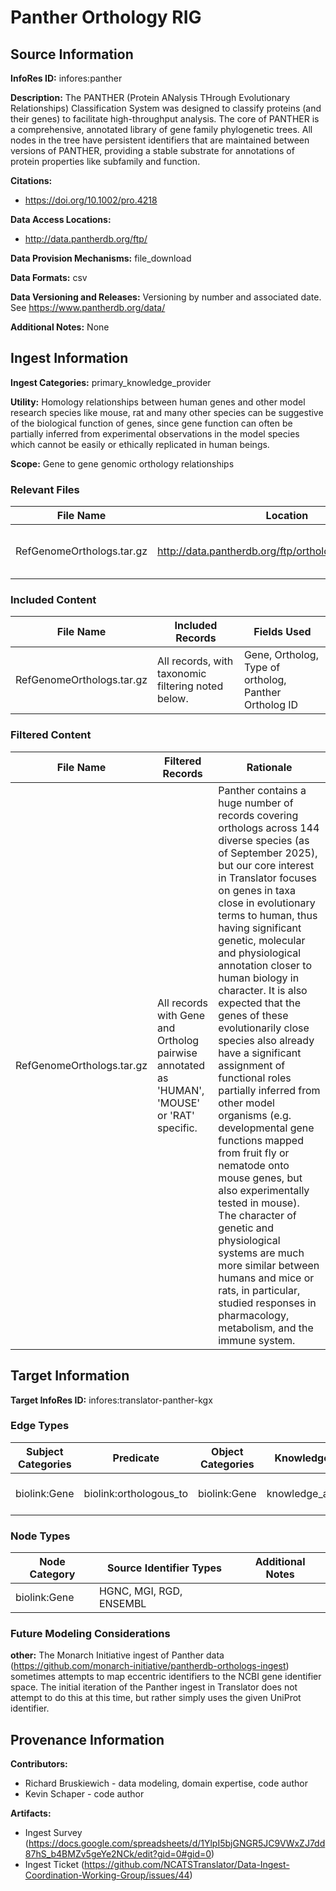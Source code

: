 # Panther Orthology RIG

## Source Information

**InfoRes ID:** infores:panther

**Description:** The PANTHER (Protein ANalysis THrough Evolutionary Relationships) Classification System  was designed to classify proteins (and their genes) to facilitate high-throughput analysis. The core of PANTHER is a comprehensive, annotated library of gene family phylogenetic trees. All nodes in the tree have persistent identifiers that are maintained between versions of PANTHER, providing a stable substrate for annotations of protein properties like subfamily and function.

**Citations:**
- https://doi.org/10.1002/pro.4218

**Data Access Locations:**
- http://data.pantherdb.org/ftp/

**Data Provision Mechanisms:** file_download

**Data Formats:** csv

**Data Versioning and Releases:** Versioning by number and associated date. See https://www.pantherdb.org/data/

**Additional Notes:** None

## Ingest Information

**Ingest Categories:** primary_knowledge_provider

**Utility:** Homology relationships between human genes and other model research species like mouse, rat and many other species can be suggestive of the biological function of genes, since gene function can often be partially inferred from experimental observations in the model species which cannot be easily or ethically replicated in human beings.

**Scope:** Gene to gene genomic orthology relationships

### Relevant Files

| File Name | Location | Description |
| --- | --- | --- |
| RefGenomeOrthologs.tar.gz | http://data.pantherdb.org/ftp/ortholog/current_release/ | Gene to Gene Orthology Relationships |

### Included Content

| File Name | Included Records | Fields Used |
| --- | --- | --- |
| RefGenomeOrthologs.tar.gz | All records, with taxonomic filtering noted below. | Gene, Ortholog, Type of ortholog, Panther Ortholog ID |

### Filtered Content

| File Name | Filtered Records | Rationale |
| --- | --- | --- |
| RefGenomeOrthologs.tar.gz | All records with Gene and Ortholog pairwise annotated as 'HUMAN', 'MOUSE' or 'RAT' specific. | Panther contains a huge number of records covering orthologs across 144 diverse species (as of September 2025), but our core interest in Translator focuses on genes in taxa close in evolutionary terms to human, thus having significant genetic, molecular and physiological  annotation closer to human biology in character. It is also expected that the genes of these evolutionarily close species also already have a significant assignment of functional roles  partially inferred from other model organisms (e.g. developmental gene functions mapped  from fruit fly or nematode onto mouse genes, but also experimentally tested in mouse). The character of genetic and physiological systems are much more similar between humans and  mice or rats, in particular, studied responses in pharmacology, metabolism, and the immune system. |

## Target Information

**Target InfoRes ID:** infores:translator-panther-kgx

### Edge Types

| Subject Categories | Predicate | Object Categories | Knowledge Level | Agent Type | UI Explanation |
| --- | --- | --- | --- | --- | --- |
| biolink:Gene | biolink:orthologous_to | biolink:Gene | knowledge_assertion | not_provided | Panther orthology family |

### Node Types

| Node Category | Source Identifier Types | Additional Notes |
| --- | --- | --- |
| biolink:Gene | HGNC, MGI, RGD, ENSEMBL |  |

### Future Modeling Considerations

**other:** The Monarch Initiative ingest of Panther data (https://github.com/monarch-initiative/pantherdb-orthologs-ingest) sometimes attempts to map eccentric identifiers to the NCBI gene identifier space. The initial iteration of  the Panther ingest in Translator does not attempt to do this at this time, but rather simply uses the given UniProt identifier.

## Provenance Information

**Contributors:**
- Richard Bruskiewich - data modeling, domain expertise, code author
- Kevin Schaper - code author

**Artifacts:**
- Ingest Survey (https://docs.google.com/spreadsheets/d/1YlpI5bjGNGR5JC9VWxZJ7dd87hS_b4BMZv5geYe2NCk/edit?gid=0#gid=0)
- Ingest Ticket (https://github.com/NCATSTranslator/Data-Ingest-Coordination-Working-Group/issues/44)
